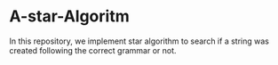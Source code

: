 # A-star-Algoritm

In this repository, we implement star algorithm to search if a string was created following the correct grammar or not.

## 
